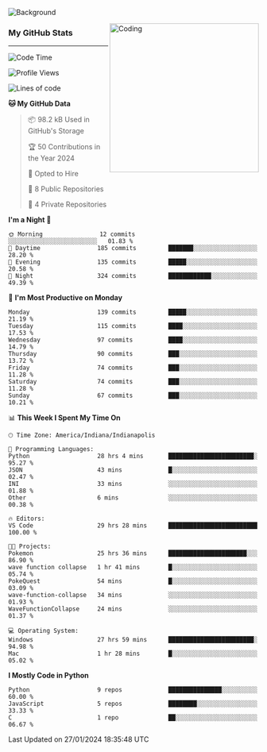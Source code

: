 ![Background](https://github.com/Nguyen-Noah/Nguyen-Noah/assets/112649680/f5d2296f-0508-400c-abcf-47c085708a2a)

<img align="right" alt="Coding" width="300" src="https://cdn.dribbble.com/users/1277312/screenshots/14733298/media/39b1045e593737587dd60e42c8422d1f.gif" >

### My GitHub Stats
---
<!--START_SECTION:waka-->
![Code Time](http://img.shields.io/badge/Code%20Time-97%20hrs%2031%20mins-blue)

![Profile Views](http://img.shields.io/badge/Profile%20Views-0-blue)

![Lines of code](https://img.shields.io/badge/From%20Hello%20World%20I%27ve%20Written-120.8%20thousand%20lines%20of%20code-blue)

**🐱 My GitHub Data** 

> 📦 98.2 kB Used in GitHub's Storage 
 > 
> 🏆 50 Contributions in the Year 2024
 > 
> 💼 Opted to Hire
 > 
> 📜 8 Public Repositories 
 > 
> 🔑 4 Private Repositories 
 > 
**I'm a Night 🦉** 

```text
🌞 Morning                12 commits          ░░░░░░░░░░░░░░░░░░░░░░░░░   01.83 % 
🌆 Daytime                185 commits         ███████░░░░░░░░░░░░░░░░░░   28.20 % 
🌃 Evening                135 commits         █████░░░░░░░░░░░░░░░░░░░░   20.58 % 
🌙 Night                  324 commits         ████████████░░░░░░░░░░░░░   49.39 % 
```
📅 **I'm Most Productive on Monday** 

```text
Monday                   139 commits         █████░░░░░░░░░░░░░░░░░░░░   21.19 % 
Tuesday                  115 commits         ████░░░░░░░░░░░░░░░░░░░░░   17.53 % 
Wednesday                97 commits          ████░░░░░░░░░░░░░░░░░░░░░   14.79 % 
Thursday                 90 commits          ███░░░░░░░░░░░░░░░░░░░░░░   13.72 % 
Friday                   74 commits          ███░░░░░░░░░░░░░░░░░░░░░░   11.28 % 
Saturday                 74 commits          ███░░░░░░░░░░░░░░░░░░░░░░   11.28 % 
Sunday                   67 commits          ███░░░░░░░░░░░░░░░░░░░░░░   10.21 % 
```


📊 **This Week I Spent My Time On** 

```text
🕑︎ Time Zone: America/Indiana/Indianapolis

💬 Programming Languages: 
Python                   28 hrs 4 mins       ████████████████████████░   95.27 % 
JSON                     43 mins             █░░░░░░░░░░░░░░░░░░░░░░░░   02.47 % 
INI                      33 mins             ░░░░░░░░░░░░░░░░░░░░░░░░░   01.88 % 
Other                    6 mins              ░░░░░░░░░░░░░░░░░░░░░░░░░   00.38 % 

🔥 Editors: 
VS Code                  29 hrs 28 mins      █████████████████████████   100.00 % 

🐱‍💻 Projects: 
Pokemon                  25 hrs 36 mins      ██████████████████████░░░   86.90 % 
wave function collapse   1 hr 41 mins        █░░░░░░░░░░░░░░░░░░░░░░░░   05.74 % 
PokeQuest                54 mins             █░░░░░░░░░░░░░░░░░░░░░░░░   03.09 % 
wave-function-collapse   34 mins             ░░░░░░░░░░░░░░░░░░░░░░░░░   01.93 % 
WaveFunctionCollapse     24 mins             ░░░░░░░░░░░░░░░░░░░░░░░░░   01.37 % 

💻 Operating System: 
Windows                  27 hrs 59 mins      ████████████████████████░   94.98 % 
Mac                      1 hr 28 mins        █░░░░░░░░░░░░░░░░░░░░░░░░   05.02 % 
```

**I Mostly Code in Python** 

```text
Python                   9 repos             ███████████████░░░░░░░░░░   60.00 % 
JavaScript               5 repos             ████████░░░░░░░░░░░░░░░░░   33.33 % 
C                        1 repo              ██░░░░░░░░░░░░░░░░░░░░░░░   06.67 % 
```




 Last Updated on 27/01/2024 18:35:48 UTC
<!--END_SECTION:waka-->

<!--
**Nguyen-Noah/Nguyen-Noah** is a ✨ _special_ ✨ repository because its `README.md` (this file) appears on your GitHub profile.

Here are some ideas to get you started:

- 🔭 I’m currently working on ...
- 🌱 I’m currently learning ...
- 👯 I’m looking to collaborate on ...
- 🤔 I’m looking for help with ...
- 💬 Ask me about ...
- 📫 How to reach me: ...
- 😄 Pronouns: ...
- ⚡ Fun fact: ...
-->
